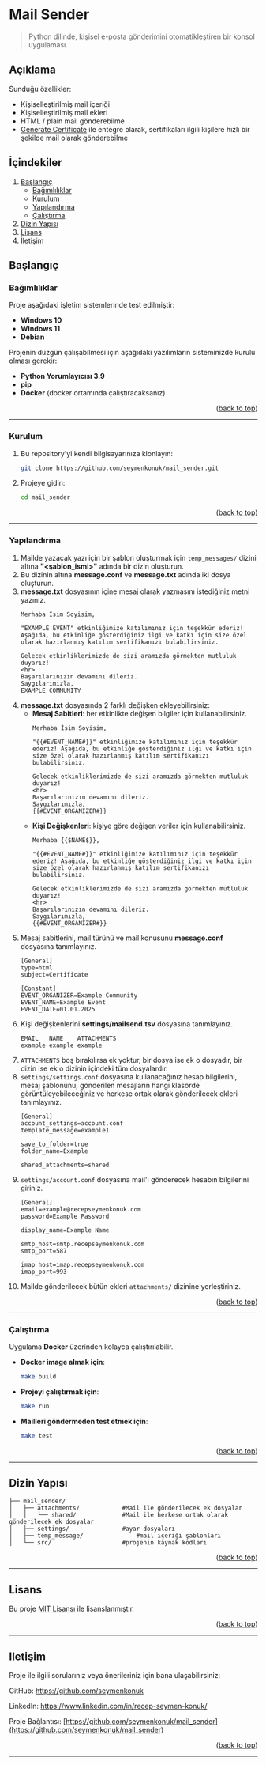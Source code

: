 # Mail Sender
> Python dilinde, kişisel e-posta gönderimini otomatikleştiren bir konsol uygulaması.

## Açıklama
Sunduğu özellikler:
- Kişiselleştirilmiş mail içeriği
- Kişiselleştirilmiş mail ekleri 
- HTML / plain mail gönderebilme
- [Generate Certificate](https://github.com/seymenkonuk/generate_certificate) ile entegre olarak, sertifikaları ilgili kişilere hızlı bir şekilde mail olarak gönderebilme

## İçindekiler
<ol>
	<li>
		<a href="#başlangıç">Başlangıç</a>
		<ul>
			<li><a href="#bağımlılıklar">Bağımlılıklar</a></li>
			<li><a href="#kurulum">Kurulum</a></li>
			<li><a href="#yapılandırma">Yapılandırma</a></li>
			<li><a href="#çalıştırma">Çalıştırma</a></li>
		</ul>
	</li>
	<li><a href="#dizin-yapısı">Dizin Yapısı</a></li>
	<li><a href="#lisans">Lisans</a></li>
	<li><a href="#Iletişim">İletişim</a></li>
</ol>

## Başlangıç
### Bağımlılıklar
Proje aşağıdaki işletim sistemlerinde test edilmiştir:
- **Windows 10**
- **Windows 11**
- **Debian**

Projenin düzgün çalışabilmesi için aşağıdaki yazılımların sisteminizde kurulu olması gerekir:
- **Python Yorumlayıcısı 3.9**
- **pip**
- **Docker** (docker ortamında çalıştıracaksanız)

<p align="right">(<a href="#mail-sender">back to top</a>)</p>

---

### Kurulum
1. Bu repository'yi kendi bilgisayarınıza klonlayın:
	```bash
	git clone https://github.com/seymenkonuk/mail_sender.git
	```

2. Projeye gidin:
	```bash
	cd mail_sender
	```

<p align="right">(<a href="#mail-sender">back to top</a>)</p>

---

### Yapılandırma
1. Mailde yazacak yazı için bir şablon oluşturmak için `temp_messages/` dizini altına **"<şablon_ismi>"** adında bir dizin oluşturun. 
2. Bu dizinin altına **message.conf** ve **message.txt** adında iki dosya oluşturun.
3. **message.txt** dosyasının içine mesaj olarak yazmasını istediğiniz metni yazınız.
	```
	Merhaba İsim Soyisim,

	"EXAMPLE EVENT" etkinliğimize katılımınız için teşekkür ederiz! Aşağıda, bu etkinliğe gösterdiğiniz ilgi ve katkı için size özel olarak hazırlanmış katılım sertifikanızı bulabilirsiniz.

	Gelecek etkinliklerimizde de sizi aramızda görmekten mutluluk duyarız!
	<hr>
	Başarılarınızın devamını dileriz.
	Saygılarımızla,
	EXAMPLE COMMUNITY
	```
4. **message.txt** dosyasında 2 farklı değişken ekleyebilirsiniz:
	- **Mesaj Sabitleri**: her etkinlikte değişen bilgiler için kullanabilirsiniz.
		```
		Merhaba İsim Soyisim,

		"{{#EVENT_NAME#}}" etkinliğimize katılımınız için teşekkür ederiz! Aşağıda, bu etkinliğe gösterdiğiniz ilgi ve katkı için size özel olarak hazırlanmış katılım sertifikanızı bulabilirsiniz.

		Gelecek etkinliklerimizde de sizi aramızda görmekten mutluluk duyarız!
		<hr>
		Başarılarınızın devamını dileriz.
		Saygılarımızla,
		{{#EVENT_ORGANIZER#}}
		```
	- **Kişi Değişkenleri**: kişiye göre değişen veriler için kullanabilirsiniz.
		```
		Merhaba {{$NAME$}},

		"{{#EVENT_NAME#}}" etkinliğimize katılımınız için teşekkür ederiz! Aşağıda, bu etkinliğe gösterdiğiniz ilgi ve katkı için size özel olarak hazırlanmış katılım sertifikanızı bulabilirsiniz.

		Gelecek etkinliklerimizde de sizi aramızda görmekten mutluluk duyarız!
		<hr>
		Başarılarınızın devamını dileriz.
		Saygılarımızla,
		{{#EVENT_ORGANIZER#}}
		```
5. Mesaj sabitlerini, mail türünü ve mail konusunu **message.conf** dosyasına tanımlayınız.
	```
	[General]
	type=html
	subject=Certificate

	[Constant]
	EVENT_ORGANIZER=Example Community
	EVENT_NAME=Example Event
	EVENT_DATE=01.01.2025
	```
6. Kişi değişkenlerini **settings/mailsend.tsv** dosyasına tanımlayınız.
	```
	EMAIL	NAME	ATTACHMENTS
	example	example	example
	```
7. `ATTACHMENTS` boş bırakılırsa ek yoktur, bir dosya ise ek o dosyadır, bir dizin ise ek o dizinin içindeki tüm dosyalardır.
8. `settings/settings.conf` dosyasına kullanacağınız hesap bilgilerini, mesaj şablonunu, gönderilen mesajların hangi klasörde görüntüleyebileceğiniz ve herkese ortak olarak gönderilecek ekleri tanımlayınız.
	```
	[General]
	account_settings=account.conf
	template_message=example1

	save_to_folder=true
	folder_name=Example

	shared_attachments=shared
	```
9. `settings/account.conf` dosyasına mail'i gönderecek hesabın bilgilerini giriniz.
	```
	[General]
	email=example@recepseymenkonuk.com
	password=Example Password

	display_name=Example Name

	smtp_host=smtp.recepseymenkonuk.com
	smtp_port=587

	imap_host=imap.recepseymenkonuk.com
	imap_port=993
	```
10. Mailde gönderilecek bütün ekleri `attachments/` dizinine yerleştiriniz.

<p align="right">(<a href="#mail-sender">back to top</a>)</p>

---

### Çalıştırma

Uygulama **Docker** üzerinden kolayca çalıştırılabilir.

- **Docker image almak için**:

	```bash
	make build
	```

- **Projeyi çalıştırmak için**:

	```bash
	make run
	```

- **Mailleri göndermeden test etmek için**:

	```bash
	make test
	```

<p align="right">(<a href="#mail-sender">back to top</a>)</p>

---

## Dizin Yapısı
```
├── mail_sender/
│   ├── attachments/			#Mail ile gönderilecek ek dosyalar
│   │   └── shared/				#Mail ile herkese ortak olarak gönderilecek ek dosyalar
│   ├── settings/				#ayar dosyaları
│   ├── temp_message/				#mail içeriği şablonları
│   └── src/					#projenin kaynak kodları
```

<p align="right">(<a href="#mail-sender">back to top</a>)</p>

---

## Lisans
Bu proje [MIT Lisansı](https://github.com/seymenkonuk/mail_sender/blob/main/LICENSE) ile lisanslanmıştır.

<p align="right">(<a href="#mail-sender">back to top</a>)</p>

---

## Iletişim
Proje ile ilgili sorularınız veya önerileriniz için bana ulaşabilirsiniz:

GitHub: https://github.com/seymenkonuk

LinkedIn: https://www.linkedin.com/in/recep-seymen-konuk/

Proje Bağlantısı: [https://github.com/seymenkonuk/mail_sender](https://github.com/seymenkonuk/mail_sender)

<p align="right">(<a href="#mail-sender">back to top</a>)</p>

---
